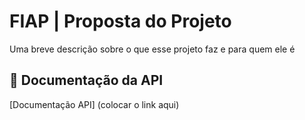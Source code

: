 
# FIAP | Proposta do Projeto

Uma breve descrição sobre o que esse projeto faz e para quem ele é

## 📖 Documentação da API
[Documentação API] (colocar o link aqui)


